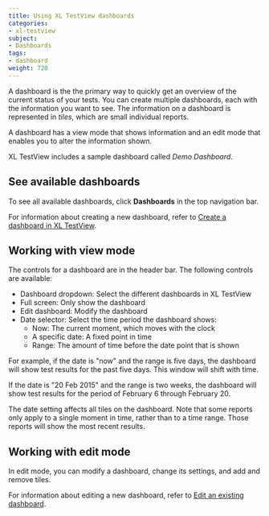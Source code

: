 ```yaml
---
title: Using XL TestView dashboards
categories:
- xl-testview
subject:
- Dashboards
tags:
- dashboard
weight: 720
---
```


A dashboard is the the primary way to quickly get an overview of the current status of your tests. You can create multiple dashboards, each with the information you want to see. The information on a dashboard is represented in *tiles*, which are small individual reports.

A dashboard has a view mode that shows information and an edit mode that enables you to alter the information shown.

XL TestView includes a sample dashboard called *Demo Dashboard*.

## See available dashboards

To see all available dashboards, click **Dashboards** in the top navigation bar.

For information about creating a new dashboard, refer to [Create a dashboard in XL TestView](/xl-testview/how-to/create-a-dashboard.html).

## Working with view mode

The controls for a dashboard are in the header bar. The following controls are available:

* Dashboard dropdown: Select the different dashboards in XL TestView
* Full screen: Only show the dashboard
* Edit dashboard: Modify the dashboard
* Date selector: Select the time period the dashboard shows:
    * Now: The current moment, which moves with the clock
    * A specific date: A fixed point in time
    * Range: The amount of time before the date point that is shown

For example, if the date is "now" and the range is five days, the dashboard will show test results for the past five days. This window will shift with time.

If the date is "20 Feb 2015" and the range is two weeks, the dashboard will show test results for the period of February 6 through February 20.

The date setting affects all tiles on the dashboard. Note that some reports only apply to a single moment in time, rather than to a time range. Those reports will show the most recent results.

## Working with edit mode

In edit mode, you can modify a dashboard, change its settings, and add and remove tiles.

For information about editing a new dashboard, refer to [Edit an existing dashboard](/xl-testview/how-to/create-a-dashboard.html#edit-an-existing-dashboard).

